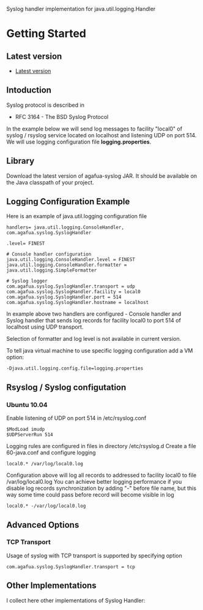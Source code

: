 Syslog handler implementation for java.util.logging.Handler

# Getting Started #

## Latest version ##

  * [Latest version](http://code.google.com/p/agafua-syslog/downloads/detail?name=agafua-syslog-0.2.jar&can=2&q=)

## Intoduction ##

Syslog protocol is described in
  * RFC 3164 - The BSD Syslog Protocol

In the example below we will send log messages to facility "local0" of syslog / rsyslog service located on localhost and listening UDP on port 514. We will use logging configuration file **logging.properties**.

## Library ##

Download the latest version of agafua-syslog JAR. It should be available on the Java classpath of your project.

## Logging Configuration Example ##

Here is an example of java.util.logging configuration file

```
handlers= java.util.logging.ConsoleHandler, com.agafua.syslog.SyslogHandler

.level= FINEST

# Console handler configuration
java.util.logging.ConsoleHandler.level = FINEST
java.util.logging.ConsoleHandler.formatter = java.util.logging.SimpleFormatter

# Syslog logger
com.agafua.syslog.SyslogHandler.transport = udp
com.agafua.syslog.SyslogHandler.facility = local0
com.agafua.syslog.SyslogHandler.port = 514
com.agafua.syslog.SyslogHandler.hostname = localhost
```

In example above two handlers are configured - Console handler and Syslog handler that
sends log records for facility local0 to port 514 of localhost using UDP transport.

Selection of formatter and log level is not available in current version.

To tell java virtual machine to use specific logging configuration add a VM option:

```
-Djava.util.logging.config.file=logging.properties
```

## Rsyslog / Syslog configutation ##

### Ubuntu 10.04 ###

Enable listening of UDP on port 514 in /etc/rsyslog.conf
```
$ModLoad imudp
$UDPServerRun 514
```

Logging rules are configured in files in directory /etc/rsyslog.d
Create a file 60-java.conf and configure logging
```
local0.* /var/log/local0.log
```
Configuration above will log all records to addressed to facility local0 to file /var/log/local0.log
You can achieve better logging performance if you disable log records synchronization by adding "-" before file name, but this way some time could pass before record will become visible in log
```
local0.* -/var/log/local0.log
```

## Advanced Options ##

### TCP Transport ###
Usage of syslog with TCP transport is supported by specifying option
```
com.agafua.syslog.SyslogHandler.transport = tcp
```

## Other Implementations ##
I collect here other implementations of Syslog Handler:
